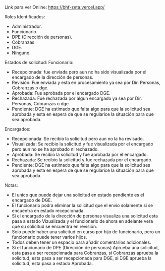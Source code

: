 Link para ver Online:
https://bhf-zeta.vercel.app/

Roles Identificados:
- Administrador.
- Funcionario.
- DPE (Dirección de personas).
- Cobranzas.
- DGE.
- Ninguno.

Estados de solicitud:
Funcionario:

- Recepcionada: fue enviada pero aun no ha sido visualizada por el encargado de la dirección de personas.
- Revisión: Fue enviada y esta en procesamiento ya sea por Dir. Personas, Cobranzas o dge.
- Aprobada: Fue aprobada por el encargado DGE.
- Rechazada: Fue rechazada por algun encargado ya sea por Dir. Personas, Cobranzas o dge.
- Pendiente: DGE ha estimado que falta algo para que la solicitud sea aprobada y esta en espera de que se regularice la situación para que sea aprobada.

Encargados:

- Recepcionada: Se recibio la solicitud pero aun no la ha revisado.
- Visualizada: Se recibio la solicitud y fue visualizada por el encargado pero aun no se ha aprobado ni rechazado.
- Aprobada: Se recibio la solicitud y fue aprobada por el encargado.
- Rechazada: Se recibio la solicitud y fue rechazada por el encargado.
- Pendiente: DGE ha estimado que falta algo para que la solicitud sea aprobada y esta en espera de que se regularice la situación para que sea aprobada.

Notas:

- El unico que puede dejar una solicitud en estado pendiente es el encargado de DGE.
- El funcionario podra eliminar la solicitud que el envio solamente si se encuentra en estado recepcionada.
- Si el encargado de la dirección de personas visualiza una solicitud esta pasa a estado Vizualizada y el funcionario
  de ahora en adelante vera que su solicitud se encuentra en revisión.
- Solo puede haber una solicitud en curso por hijo de funcionario, pero un funcionario puede tener varios hijos.
- Todos deben tener un espacio para añadir comentarios adicionales.
- Si el funcionario de DPE (Dirección de personas) Aprueba una solicitud, esta pasa a ser recepcionada para Cobranzas, si Cobranzas aprueba la solicitud, esta pasa a ser recepcionada para DGE, si DGE aprueba la solicitud, esta pasa a estado Aprobada.
